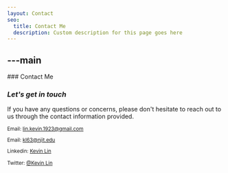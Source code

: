 ```yaml
---
layout: Contact
seo:
  title: Contact Me
  description: Custom description for this page goes here
---
```




---main
---

<PageTitle>
  ### Contact Me

  ### _Let's get in touch_
</PageTitle>

If you have any questions or concerns, please don't hesitate to reach out to us through the contact information provided.


<Sep size="12" />

<small>

  <Icon src="/icons/mail.svg" className="mr-2 inline align-middle fill-current text-omega-500" /> Email: lin.kevin.1923@gmail.com

  <Icon src="/icons/mail.svg" className="mr-2 inline align-middle fill-current text-omega-500" /> Email: kl63@njit.edu

  <Icon src="/icons/logo-linkedin.svg" className="mr-2 inline align-middle fill-current text-omega-500" /> Linkedin: [Kevin Lin](https://www.linkedin.com/in/kevin-lin-274049222/)

  <Icon src="/icons/logo-twitter.svg" className="mr-2 inline align-middle fill-current text-omega-500" /> Twitter: [@Kevin Lin](http://twitter.com)
</small>